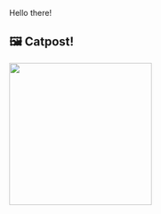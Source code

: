 Hello there!



## 🖼️ Catpost!

<sub>
    <img src="https://cdn2.thecatapi.com/images/74o.jpg" height="256">
</sub>

